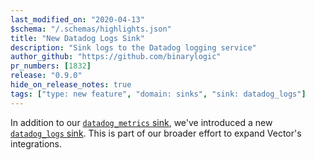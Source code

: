 ```yaml
---
last_modified_on: "2020-04-13"
$schema: "/.schemas/highlights.json"
title: "New Datadog Logs Sink"
description: "Sink logs to the Datadog logging service"
author_github: "https://github.com/binarylogic"
pr_numbers: [1832]
release: "0.9.0"
hide_on_release_notes: true
tags: ["type: new feature", "domain: sinks", "sink: datadog_logs"]
---
```


In addition to our [`datadog_metrics` sink][docs.sinks.datadog_metrics], we've
introduced a new [`datadog_logs` sink][docs.sinks.datadog_logs]. This is part
of our broader effort to expand Vector's integrations.

[docs.sinks.datadog_logs]: /docs/reference/sinks/datadog_logs/
[docs.sinks.datadog_metrics]: /docs/reference/sinks/datadog_metrics/
